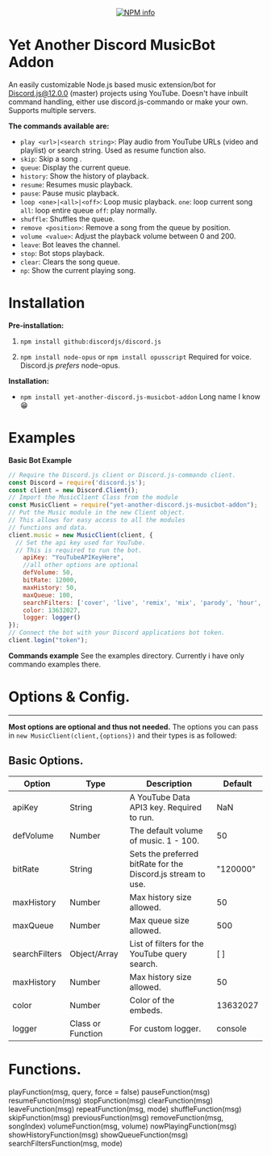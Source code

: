 <div align="center">
  <p>
    <a href="https://nodei.co/npm/yet-another-discord.js-musicbot-addon
/"><img src="https://nodei.co/npm/yet-another-discord.js-musicbot-addon.png?downloads=true&stars=true" alt="NPM info" /></a>
  </p>
</div>

# Yet Another Discord MusicBot Addon
An easily customizable Node.js based music extension/bot for Discord.js@12.0.0 (master) projects using YouTube. Doesn't have inbuilt command handling, either use discord.js-commando or make your own. Supports multiple servers.

__The commands available are:__
* `play <url>|<search string>`: Play audio from YouTube URLs (video and playlist) or search string. Used as resume function also.
* `skip`: Skip a song .
* `queue`: Display the current queue.
* `history`: Show the history of playback.
* `resume`: Resumes music playback.
* `pause`: Pause music playback.
* `loop <one>|<all>|<off>`: Loop music playback. `one`: loop current song `all`: loop entire queue `off`: play normally.
* `shuffle`: Shuffles the queue.
* `remove <position>`: Remove a song from the queue by position.
* `volume <value>`: Adjust the playback volume between 0 and 200.
* `leave`: Bot leaves the channel.
* `stop`: Bot stops playback.
* `clear`: Clears the song queue.
* `np`: Show the current playing song.

# Installation
__Pre-installation:__
1. `npm install github:discordjs/discord.js`

2. `npm install node-opus` or `npm install opusscript`
Required for voice. Discord.js _prefers_ node-opus.

__Installation:__
* `npm install yet-another-discord.js-musicbot-addon`
Long name I know 😁

# Examples
__Basic Bot Example__
```js
// Require the Discord.js client or Discord.js-commando client.
const Discord = require('discord.js');
const client = new Discord.Client();
// Import the MusicClient Class from the module
const MusicClient = require("yet-another-discord.js-musicbot-addon");
// Put the Music module in the new Client object.
// This allows for easy access to all the modules
// functions and data.
client.music = new MusicClient(client, {
  // Set the api key used for YouTube.
  // This is required to run the bot.
	apiKey: "YouTubeAPIKeyHere",
	//all other options are optional
	defVolume: 50,
	bitRate: 12000,
	maxHistory: 50,
	maxQueue: 100,
	searchFilters: ['cover', 'live', 'remix', 'mix', 'parody', 'hour', 'extended'],
	color: 13632027,
	logger: logger()
});
// Connect the bot with your Discord applications bot token.
client.login("token");
```
__Commands example__
See the examples directory.
Currently i have only commando examples there.

# Options & Config.
***
__Most options are optional and thus not needed.__
The options you can pass in `new MusicClient(client,{options})` and their types is as followed:

## Basic Options.
| Option | Type | Description | Default |
| --- | --- | --- | --- |
| apiKey | String | A YouTube Data API3 key. Required to run. | NaN |
| defVolume | Number | The default volume of music. 1 - 100. | 50 |
| bitRate | String | Sets the preferred bitRate for the Discord.js stream to use. | "120000" |
| maxHistory | Number | Max history size allowed. | 50 |
| maxQueue | Number | Max queue size allowed. | 500 |
| searchFilters | Object/Array | List of filters for the YouTube query search. | [ ] |
| maxHistory | Number | Max history size allowed. | 50 |
| color | Number | Color of the embeds. | 13632027 |
| logger | Class or Function | For custom logger. | console |

# Functions.
playFunction(msg, query, force = false)
pauseFunction(msg)
resumeFunction(msg)
stopFunction(msg)
clearFunction(msg)
leaveFunction(msg)
repeatFunction(msg, mode)
shuffleFunction(msg)
skipFunction(msg)
previousFunction(msg)
removeFunction(msg, songIndex)
volumeFunction(msg, volume)
nowPlayingFunction(msg)
showHistoryFunction(msg)
showQueueFunction(msg)
searchFiltersFunction(msg, mode)
